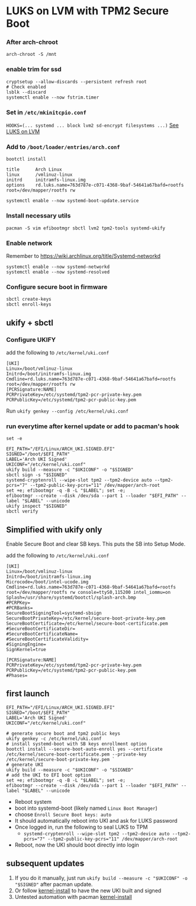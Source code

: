 # LUKS on LVM with TPM2 Secure Boot

### After arch-chroot
`arch-chroot -S /mnt`

### enable trim for ssd
```
cryptsetup --allow-discards --persistent refresh root
# Check enabled 
lsblk --discard
systemctl enable --now fstrim.timer
```

### Set in `/etc/mkinitcpio.conf`
`HOOKS=(... systemd ... block lvm2 sd-encrypt filesystems ...)`
[See LUKS on LVM](https://wiki.archlinux.org/title/Dm-crypt/Encrypting_an_entire_system#Configuring_mkinitcpio_4)

### Add to `/boot/loader/entries/arch.conf`
`bootctl install`
```
title      Arch Linux                                                                             
linux      /vmlinuz-linux                                                                         
initrd     initramfs-linux.img                                                                   
options    rd.luks.name=763d787e-c071-4368-9baf-54641a67bafd=rootfs root=/dev/mapper/rootfs rw
```
`systemctl enable --now systemd-boot-update.service`

### Install necessary utils
`pacman -S vim efibootmgr sbctl lvm2 tpm2-tools systemd-ukify`

### Enable network 
Remember to https://wiki.archlinux.org/title/Systemd-networkd
```
systemctl enable --now systemd-networkd
systemctl enable --now systemd-resolved
```

### Configure secure boot in firmware
```
sbctl create-keys
sbctl enroll-keys
```

## ukify + sbctl
### Configure UKIFY
add the following to `/etc/kernel/uki.conf`
```
[UKI]
Linux=/boot/vmlinuz-linux
Initrd=/boot/initramfs-linux.img
Cmdline=rd.luks.name=763d787e-c071-4368-9baf-54641a67bafd=rootfs root=/dev/mapper/rootfs rw
[PCRSignature:NAME]
PCRPrivateKey=/etc/systemd/tpm2-pcr-private-key.pem
PCRPublicKey=/etc/systemd/tpm2-pcr-public-key.pem
```
Run 
`ukify genkey --config /etc/kernel/uki.conf`

### run everytime after kernel update or add to pacman's hook
```
set -e

EFI_PATH="/EFI/Linux/ARCH_UKI.SIGNED.EFI"
SIGNED="/boot/$EFI_PATH"
LABEL='Arch UKI Signed'
UKICONF="/etc/kernel/uki.conf"
ukify build --measure -c "$UKICONF" -o "$SIGNED"
sbctl sign -s "$SIGNED"
systemd-cryptenroll --wipe-slot tpm2 --tpm2-device auto --tpm2-pcrs="7" --tpm2-public-key-pcrs="11" /dev/mapper/arch-root
set +e; efibootmgr -q -B -L "$LABEL"; set -e;
efibootmgr --create --disk /dev/sda --part 1 --loader "$EFI_PATH" --label "$LABEL" --unicode
ukify inspect "$SIGNED"
sbctl verify
```



## Simplified with ukify only

Enable Secure Boot and clear SB keys. This puts the SB into Setup Mode.

add the following to `/etc/kernel/uki.conf`
```
[UKI]
Linux=/boot/vmlinuz-linux
Initrd=/boot/initramfs-linux.img
Microcode=/boot/intel-ucode.img
Cmdline=rd.luks.name=763d787e-c071-4368-9baf-54641a67bafd=rootfs root=/dev/mapper/rootfs rw console=ttyS0,115200 intel_iommu=on
Splash=/usr/share/systemd/bootctl/splash-arch.bmp
#PCRPKey=
#PCRBanks=
SecureBootSigningTool=systemd-sbsign
SecureBootPrivateKey=/etc/kernel/secure-boot-private-key.pem
SecureBootCertificate=/etc/kernel/secure-boot-certificate.pem
#SecureBootCertificateDir=
#SecureBootCertificateName=
#SecureBootCertificateValidity=
#SigningEngine=
SignKernel=true

[PCRSignature:NAME]
PCRPrivateKey=/etc/systemd/tpm2-pcr-private-key.pem
PCRPublicKey=/etc/systemd/tpm2-pcr-public-key.pem
#Phases=
```

## first launch
```
EFI_PATH="/EFI/Linux/ARCH_UKI.SIGNED.EFI"
SIGNED="/boot/$EFI_PATH"
LABEL='Arch UKI Signed'
UKICONF="/etc/kernel/uki.conf"

# generate secure boot and tpm2 public keys
ukify genkey -c /etc/kernel/uki.conf
# install systemd-boot with SB keys enrollment option
bootctl install --secure-boot-auto-enroll yes --certificate /etc/kernel/secure-boot-certificate.pem --private-key /etc/kernel/secure-boot-private-key.pem `
# generate UKI 
ukify build --measure -c "$UKICONF" -o "$SIGNED"
# add the UKI to EFI boot option
set +e; efibootmgr -q -B -L "$LABEL"; set -e;
efibootmgr --create --disk /dev/sda --part 1 --loader "$EFI_PATH" --label "$LABEL" --unicode
```

* Reboot system
* boot into systemd-boot (likely named `Linux Boot Manager`)
* choose `Enroll Secure Boot keys: auto`
* It should automatically reboot into UKI and ask for LUKS password
* Once logged in, run the following to seal LUKS to TPM
  * `systemd-cryptenroll --wipe-slot tpm2 --tpm2-device auto --tpm2-pcrs="7" --tpm2-public-key-pcrs="11" /dev/mapper/arch-root`
* Reboot, now the UKI should boot directly into login

## subsequent updates

1. If you do it manually, just run `ukify build --measure -c "$UKICONF" -o "$SIGNED"` after pacman update.
2. Or follow [kernel-install](https://wiki.archlinux.org/title/Unified_kernel_image#kernel-install) to have the new UKI built and signed
3. Untested automation with pacman [kernel-install](https://wiki.archlinux.org/title/Kernel-install#Automatically)



